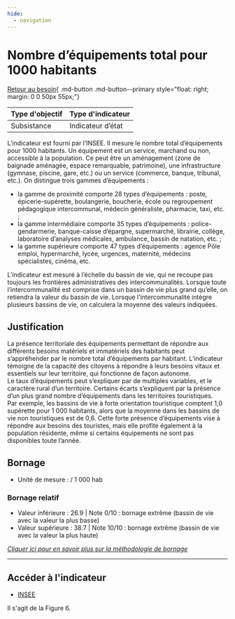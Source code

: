 ```yaml
---
hide:
  - navigation
---
```


# Nombre d’équipements total pour 1000 habitants 

[Retour au besoin](https://konsilion.github.io/diag360/pages/besoins/bi1){ .md-button .md-button--primary style="float: right; margin: 0 0 50px 55px;"}

|Type d'objectif|Type d'indicateur|
|--|--|
|Subsistance|Indicateur d’état|

L’indicateur est fourni par l’INSEE. Il mesure le nombre total d’équipements pour 1000 habitants. Un équipement est un service, marchand ou non, accessible à la population. Ce peut être un aménagement (zone de baignade aménagée, espace remarquable, patrimoine), une infrastructure (gymnase, piscine, gare, etc.) ou un service (commerce, banque, tribunal, etc.). On distingue trois gammes d’équipements : 

* la gamme de proximité comporte 28 types d’équipements : poste, épicerie-supérette, boulangerie, boucherie, école ou regroupement pédagogique intercommunal, médecin généraliste, pharmacie, taxi, etc. ; 
* la gamme intermédiaire comporte 35 types d’équipements : police-gendarmerie, banque-caisse d’épargne, supermarché, librairie, collège, laboratoire d’analyses médicales, ambulance, bassin de natation, etc. ; 
* la gamme supérieure comporte 47 types d’équipements : agence Pôle emploi, hypermarché, lycée, urgences, maternité, médecins spécialistes, cinéma, etc.

L’indicateur est mesuré à l’échelle du bassin de vie, qui ne recoupe pas toujours les frontières administratives des intercommunalités. Lorsque toute l’intercommunalité est comprise dans un bassin de vie plus grand qu’elle, on retiendra la valeur du bassin de vie. Lorsque l’intercommunalité intègre plusieurs bassins de vie, on calculera la moyenne des valeurs indiquées.  

## Justification

La présence territoriale des équipements permettant de répondre aux différents besoins matériels et immatériels des habitants peut s’appréhender par le nombre total d’équipements par habitant. L’indicateur témoigne de la capacité des citoyens à répondre à leurs besoins vitaux et essentiels sur leur territoire, qui fonctionne de façon autonome.  
Le taux d’équipements peut s’expliquer par de multiples variables, et le caractère rural d’un territoire.
Certains écarts s’expliquent par la présence d’un plus grand nombre d’équipements dans les territoires touristiques.  
Par exemple, les bassins de vie à forte orientation touristique comptent 1,0 supérette pour 1 000 habitants, alors que la moyenne dans les bassins de vie non touristiques est de 0,6. Cette forte présence d’équipements vise à répondre aux besoins des touristes, mais elle profite également à la population résidente, même si certains équipements ne sont pas disponibles toute l’année.

## Bornage

* Unité de mesure : / 1 000 hab

### Bornage relatif

* Valeur inférieure : 26.9 | Note 0/10 : bornage extrême (bassin de vie avec la valeur la plus basse)
* Valeur supérieure : 38.7 | Note 10/10 : bornage extrême (bassin de vie avec la valeur la plus haute)
  
*[Cliquer ici pour en savoir plus sur la méthodologie de bornage](https://konsilion.github.io/diag360/pages/indicateurs/methode_bornage)*

---

## Accéder à l'indicateur

- [INSEE](https://www.insee.fr/fr/statistiques/7455752) 

Il s'agit de la Figure 6.
